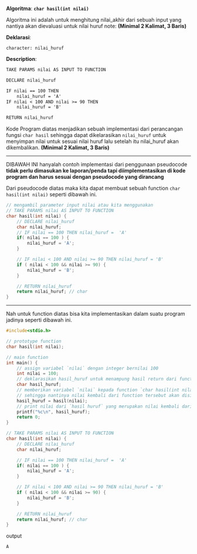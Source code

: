 **Algoritma**: **`char hasil(int nilai)`**

Algoritma ini adalah untuk menghitung nilai_akhir dari sebuah input yang nantiya akan dievaluasi untuk nilai huruf note: **(Minimal 2 Kalimat, 3 Baris)**

**Deklarasi**: 

`character: nilai_huruf`

**Description**:

```txt
TAKE PARAMS nilai AS INPUT TO FUNCTION

DECLARE nilai_huruf

IF nilai == 100 THEN 
    nilai_huruf = 'A'
IF nilai < 100 AND nilai >= 90 THEN 
    nilai_huruf = 'B'

RETURN nilai_huruf
```

Kode Program diatas menjadikan sebuah implementasi dari perancangan fungsi `char hasil` sehingga dapat dikelarasikan `nilai_huruf` untuk menyimpan nilai untuk sesuai nilai huruf lalu setelah itu nilai_huruf akan dikembalikan. **(Minimal 2 Kalimat, 3 Baris)**  

___

DIBAWAH INI hanyalah contoh implementasi dari penggunaan pseudocode **tidak perlu dimasukan ke laporan/penda tapi diimplementasikan di kode program dan harus sesuai dengan pseudocode yang dirancang**

Dari pseudocode diatas maka kita dapat membuat sebuah function `char hasil(int nilai)` seperti dibawah ini.

```c
// mengambil parameter input nilai atau kita menggunakan 
// TAKE PARAMS nilai AS INPUT TO FUNCTION
char hasil(int nilai) {  
    // DECLARE nilai_huruf
    char nilai_huruf; 
    // IF nilai == 100 THEN nilai_huruf =  'A'
    if( nilai == 100 ) { 
        nilai_huruf = 'A';
    } 

    // IF nilai < 100 AND nilai >= 90 THEN nilai_huruf = 'B'
    if ( nilai < 100 && nilai >= 90) { 
        nilai_huruf = 'B';
    }

    // RETURN nilai_huruf
    return nilai_huruf; // char
}
```

--- 

Nah untuk function diatas bisa kita implementasikan dalam suatu program jadinya seperti dibawah ini.

```c
#include<stdio.h>

// prototype function
char hasil(int nilai);

// main function
int main() {
    // assign variabel `nilai` dengan integer bernilai 100 
    int nilai = 100;
    // deklarasikan hasil_huruf untuk menampung hasil return dari function `char hasil(int nilai)` 
    char hasil_huruf;
    // memberikan variabel `nilai` kepada function `char hasil(int nilai)` 
    // sehingga nantinya nilai kembali dari function tersebut akan disimpan ke variabel `hasil_huruf`   
    hasil_huruf = hasil(nilai);
    // print nilai dari `hasil huruf` yang merupakan nilai kembali dari function `hasil`
    printf("%c\n", hasil_huruf); 
    return 0; 
}

// TAKE PARAMS nilai AS INPUT TO FUNCTION
char hasil(int nilai) {  
    // DECLARE nilai_huruf
    char nilai_huruf; 

    // IF nilai == 100 THEN nilai_huruf =  'A'
    if( nilai == 100 ) { 
        nilai_huruf = 'A';
    } 

    // IF nilai < 100 AND nilai >= 90 THEN nilai_huruf = 'B'
    if ( nilai < 100 && nilai >= 90) { 
        nilai_huruf = 'B';
    }

    // RETURN nilai_huruf
    return nilai_huruf; // char
}
```

output

```
A
```

